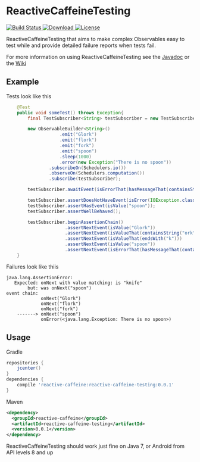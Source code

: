 # ReactiveCaffeineTesting
[![Build Status](https://travis-ci.org/EanLombardo/ReactiveCaffeineTesting.svg?branch=master)](https://travis-ci.org/EanLombardo/ReactiveCaffeineTesting)[ ![Download](https://api.bintray.com/packages/eanlombardo/maven/ReactiveCaffeineTesting/images/download.svg) ](https://bintray.com/eanlombardo/maven/ReactiveCaffeineTesting/_latestVersion)[![License](http://img.shields.io/:license-apache-blue.svg?style=flat-square)](http://www.apache.org/licenses/LICENSE-2.0.html)


ReactiveCaffeineTesting that aims to make complex Observables easy to test while and provide detailed failure reports when tests fail.

For more information on using ReactiveCaffeineTesting see the [Javadoc](http://eanlombardo.github.io/ReactiveCaffeineTesting/) or the [Wiki](https://github.com/EanLombardo/ReactiveCaffeineTesting/wiki)

## Example
Tests look like this
```Java    
    @Test
    public void someTest() throws Exception{
        final TestSubscriber<String> testSubscriber = new TestSubscriber<>();

        new ObservableBuilder<String>()
                    .emit("Glork")
                    .emit("flork")
                    .emit("fork")
                    .emit("spoon")
                    .sleep(1000)
                    .error(new Exception("There is no spoon"))
                .subscribeOn(Schedulers.io())
                .observeOn(Schedulers.computation())
                .subscribe(testSubscriber);

        testSubscriber.awaitEvent(isErrorThat(hasMessageThat(containsString("no spoon"))));

        testSubscriber.assertDoesNotHaveEvent(isError(IOException.class));
        testSubscriber.assertHasEvent(isValue("spoon"));
        testSubscriber.assertWellBehaved();

        testSubscriber.beginAssertionChain()
                      .assertNextEvent(isValue("Glork"))
                      .assertNextEvent(isValueThat(containsString("ork")))
                      .assertNextEvent(isValueThat(endsWith("k")))
                      .assertNextEvent(isValue("spoon"))
                      .assertNextEvent(isErrorThat(hasMessageThat(containsString("no spoon"))));
    }
```

Failures look like thiis
```
java.lang.AssertionError: 
   Expected: onNext with value matching: is "knife"
        but: was onNext("spoon")
event chain: 
             onNext("Glork")
             onNext("flork")
             onNext("fork")
    -------> onNext("spoon")
             onError(<java.lang.Exception: There is no spoon>)
```

## Usage
Gradle
```Groovy
repositories {
    jcenter()
}
dependencies {
    compile 'reactive-caffeine:reactive-caffeine-testing:0.0.1'
}
```
Maven
```XML
<dependency>
  <groupId>reactive-caffeine</groupId>
  <artifactId>reactive-caffeine-testing</artifactId>
  <version>0.0.1</version>
</dependency>
```

ReactiveCaffeineTesting should work just fine on Java 7, or Android from API levels 8 and up
